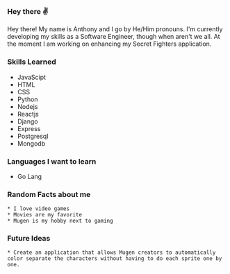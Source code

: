 ### Hey there ✌

Hey there! My name is Anthony and I go by He/Him pronouns. I'm currently developing my skills as a Software Engineer, though when aren't we all. At the moment I am working on enhancing my Secret Fighters application.

### Skills Learned

  * JavaScipt
  * HTML
  * CSS
  * Python
  * Nodejs
  * Reactjs
  * Django
  * Express
  * Postgresql
  * Mongodb

### Languages I want to learn

  * Go Lang

### Random Facts about me
  
    * I love video games
    * Movies are my favorite
    * Mugen is my hobby next to gaming
    
### Future Ideas
  
    * Create an application that allows Mugen creators to automatically color separate the characters without having to do each sprite one by one.
